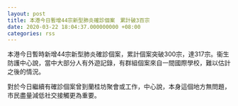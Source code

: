 ```yaml
---
layout: post
title: 本港今日暫增44宗新型肺炎確診個案　累計破3百宗
date: 2020-03-22 18:04:37.000000000 +08:00
categories: rss
---
```


本港今日暫時新增44宗新型肺炎確診個案，累計個案突破300宗，達317宗。衞生防護中心說，當中大部分人有外遊記錄，有群組個案來自一間國際學校，難以估計之後的情況。

對於今日繼續有確診個案曾到蘭桂坊聚會或工作，中心說，本身這個地方無問題，市民盡量減低社交接觸更為重要。
